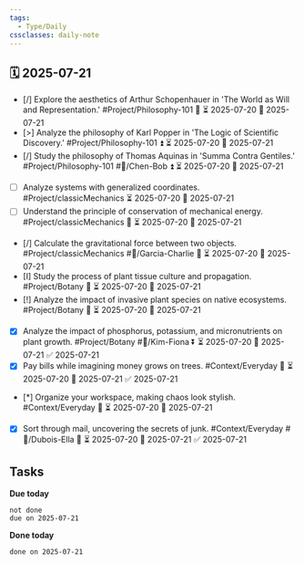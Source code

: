```yaml
---
tags:
  - Type/Daily
cssclasses: daily-note
---
```


## 🗓️ 2025-07-21

- [/] Explore the aesthetics of Arthur Schopenhauer in 'The World as Will and Representation.' #Project/Philosophy-101 🔼 ⏳ 2025-07-20 📅 2025-07-21
- [>] Analyze the philosophy of Karl Popper in 'The Logic of Scientific Discovery.' #Project/Philosophy-101 ⏫ ⏳ 2025-07-20 📅 2025-07-21
- [/] Study the philosophy of Thomas Aquinas in 'Summa Contra Gentiles.' #Project/Philosophy-101 #👤/Chen-Bob ⏫ ⏳ 2025-07-20 📅 2025-07-21
- [ ] Analyze systems with generalized coordinates. #Project/classicMechanics ⏳ 2025-07-20 📅 2025-07-21
- [ ] Understand the principle of conservation of mechanical energy. #Project/classicMechanics 🔺 ⏳ 2025-07-20 📅 2025-07-21
- [/] Calculate the gravitational force between two objects. #Project/classicMechanics #👤/Garcia-Charlie 🔽 ⏳ 2025-07-20 📅 2025-07-21
- [I] Study the process of plant tissue culture and propagation. #Project/Botany 🔽 ⏳ 2025-07-20 📅 2025-07-21
- [!] Analyze the impact of invasive plant species on native ecosystems. #Project/Botany 🔺 ⏳ 2025-07-20 📅 2025-07-21
- [x] Analyze the impact of phosphorus, potassium, and micronutrients on plant growth. #Project/Botany #👤/Kim-Fiona ⏬ ⏳ 2025-07-20 📅 2025-07-21 ✅ 2025-07-21
- [x] Pay bills while imagining money grows on trees. #Context/Everyday 🔺 ⏳ 2025-07-20 📅 2025-07-21 ✅ 2025-07-21
- [*] Organize your workspace, making chaos look stylish. #Context/Everyday 🔽 ⏳ 2025-07-20 📅 2025-07-21
- [x] Sort through mail, uncovering the secrets of junk. #Context/Everyday #👤/Dubois-Ella 🔽 ⏳ 2025-07-20 📅 2025-07-21 ✅ 2025-07-21

## Tasks

**Due today**

```tasks
not done
due on 2025-07-21
```

**Done today**

```tasks
done on 2025-07-21
```
            